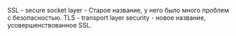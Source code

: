 SSL - secure socket layer - Старое название, у него было много проблем с безопасностью.
TLS - transport layer security - новое название, усовершенствованное SSL.

